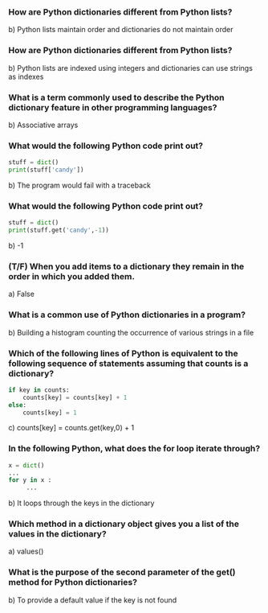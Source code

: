 ### How are Python dictionaries different from Python lists?
b) Python lists maintain order and dictionaries do not maintain order

### How are Python dictionaries different from Python lists?
b) Python lists are indexed using integers and dictionaries can use strings as indexes

### What is a term commonly used to describe the Python dictionary feature in other programming languages?
b) Associative arrays

### What would the following Python code print out?
```python
stuff = dict()
print(stuff['candy'])
```
b) The program would fail with a traceback

### What would the following Python code print out? 
```python
stuff = dict()
print(stuff.get('candy',-1))
```
b) -1

### (T/F) When you add items to a dictionary they remain in the order in which you added them.
a) False

### What is a common use of Python dictionaries in a program?
b) Building a histogram counting the occurrence of various strings in a file

### Which of the following lines of Python is equivalent to the following sequence of statements assuming that counts is a dictionary?
```python
if key in counts:
    counts[key] = counts[key] + 1
else:
    counts[key] = 1
```
c) counts[key] = counts.get(key,0) + 1

### In the following Python, what does the for loop iterate through?
```python
x = dict()
...
for y in x :
     ...
```
b) It loops through the keys in the dictionary

### Which method in a dictionary object gives you a list of the values in the dictionary?
a) values()

### What is the purpose of the second parameter of the get() method for Python dictionaries?
b) To provide a default value if the key is not found